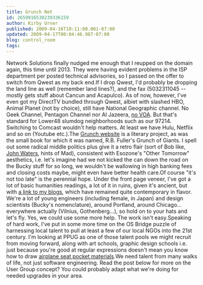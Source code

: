 ```yaml
---
title: Grunch Net
id: 2659916530239336159
author: Kirby Urner
published: 2009-04-16T10:11:00.001-07:00
updated: 2009-04-17T00:04:46.987-07:00
blog: control_room
tags: 
---
```


Network Solutions finally nudged me enough that I reupped on the domain again, this time until 2013.  They were having evident problems in the ISP department per posted technical advisories, so I passed on the offer to switch from Qwest as my back end.If I drop Qwest, I'd probably be dropping the land line as well (remember land lines?), and the fax (5032311045 -- mostly gets stuff about Cancun and Acapulco).  As of now, however, I've even got my DirectTV bundled through Qwest, albiet with slashed HBO, Animal Planet (not by choice), still have National Geographic channel.  No Geek Channel, Pentagon Channel nor Al Jazeera, [no VOA](http://worldgame.blogspot.com/2007/09/bat-mitzvah.html).  But that's standard for Lower48 slumdog neighborhoods such as our 97214.  Switching to Comcast wouldn't help matters.  At least we have Hulu, Netflix and so on (Youtube etc.).The [Grunch website](http://www.grunch.net/) is a literary project, as was the small book for which it was  named, R.B. Fuller's Grunch of Giants.  I spell out some radical middle politics plus give it a retro flair (sort of Bob like, [John Waters](http://www.imdb.com/name/nm0000691/), hints of Mad), consistent with Esozone's "Other Tomorrow" aesthetics, i.e. let's imagine had we not kicked the can down the road on the Bucky stuff for so long, we wouldn't be wallowing in high banking fees and closing costs maybe, might even have better health care.Of course "it's not too late" is the perennial hope.  Under the front page veneer, I've got a lot of basic humanities readings, a lot of it in ruins, given it's ancient, but with [a link to my blogs](http://www.grunch.net/synergetics/), which have remained quite contemporary in flavor.  We're a lot of young engineers (including female, in Japan) and design scientists (Bucky's nomenclature), around Portland, around Chicago... everywhere actually (Vilnius, Gothenberg...), so hold on to your hats and let's fly.  Yes, we could use some more help.  The work isn't easy.Speaking of hard work, I've put in some more time on the OS Bridge puzzle of harnessing local talent to pull at least a few of our local NGOs into the 21st century.  I'm looking at PPUG as one of those talent pools we might recruit from moving forward, along with art schools, graphic design schools i.e. just because you're good at regular expressions doesn't mean you know how to draw [airplane seat pocket materials](http://www.flickr.com/photos/17157315@N00/3397475651/in/set-72157616066135225/).We need talent from many walks of life, not just software engineering.  Read the post below for more on the User Group concept?  You could probably adapt what we're doing for needed upgrades in your area.